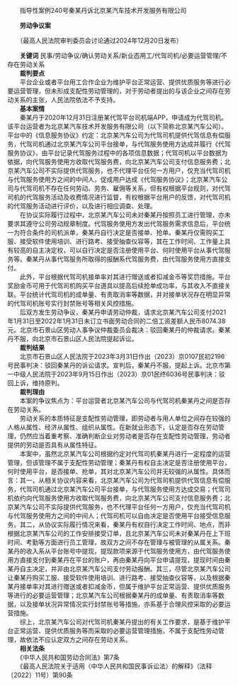 　　指导性案例240号秦某丹诉北京某汽车技术开发服务有限公司

　　**劳动争议案**

　　（最高人民法院审判委员会讨论通过2024年12月20日发布）

　　**关键词** 民事/劳动争议/确认劳动关系/新业态用工/代驾司机/必要运营管理/不存在劳动关系  
　　**裁判要点**  
　　平台企业或者平台用工合作企业为维护平台正常运营、提供优质服务等进行必要运营管理，但未形成支配性劳动管理的，对于劳动者提出的与该企业之间存在劳动关系的主张，人民法院依法不予支持。  
　　**基本案情**  
　　秦某丹于2020年12月31日注册某代驾平台司机端APP，申请成为代驾司机。该平台运营者为北京某汽车技术开发服务有限公司（以下简称北京某汽车公司）。平台中的《信息服务协议》约定：北京某汽车公司为代驾司机提供代驾信息有偿服务，代驾司机通过北京某汽车公司平台接单，与代驾服务使用方达成并履行《代驾服务协议》，由平台记录代驾服务过程中的各项信息数据；代驾司机以平台数据为依据，向代驾服务使用方收取代驾服务费，向北京某汽车公司支付信息服务费；北京某汽车公司不实际提供代驾服务，也不代理平台任何一方用户，仅充当代驾司机与代驾服务使用方之间的中间人，促成用户达成《代驾服务协议》；北京某汽车公司与代驾司机不存在任何劳动、劳务、雇佣等关系，但有权根据平台规则，对代驾司机的代驾服务活动及收费情况进行监督，有权根据平台用户的反馈，对代驾司机的代驾服务活动进行评价，以及进行相应调查、处理。  
　　在协议实际履行过程中，北京某汽车公司未对秦某丹按照员工进行管理，亦未要求其遵守公司劳动规章制度。代驾服务使用方发出代驾服务需求信息后，平台统一为符合条件的司机派单，秦某丹自行决定是否接单、抢单。秦某丹仅需购买工服、接受软件使用培训、进行路考、接受抽查仪容等，其在工作时间、工作量上具有较高的自主决定权，可以自行决定是否注册使用平台、何时使用平台从事代驾服务等。秦某丹从事代驾服务所取得的报酬系代驾服务费，由代驾服务使用方直接支付。  
　　此外，平台根据代驾司机接单率对其进行赠送或者扣减金币等奖罚措施。平台奖励金币可用于代驾司机购买平台道具以提高后续抢单成功率，与其收入不直接关联。平台统计代驾司机的成单量、有责取消率等数据，并对接单状况存在明显异常的代驾司机账号实行封禁账号等相关风控措施。  
　　后双方发生劳动争议，秦某丹申请劳动仲裁，请求北京某汽车公司支付2021年1月31日至2022年1月31日未订立书面劳动合同的二倍工资差额人民币8074.38元。北京市石景山区劳动人事争议仲裁委员会裁决：驳回秦某丹的仲裁请求。秦某丹不服，向北京市石景山区人民法院提起诉讼。  
　　**裁判结果**  
　　北京市石景山区人民法院于2023年3月31日作出（2023）京0107民初2196号民事判决：驳回秦某丹的诉讼请求。宣判后，秦某丹不服，提起上诉。北京市第一中级人民法院于2023年9月15日作出（2023）京01民终6036号民事判决：驳回上诉，维持原判。  
　　**裁判理由**  
　　本案的争议焦点为：平台运营者北京某汽车公司与代驾司机秦某丹之间是否存在劳动关系。  
　　劳动关系的本质特征是支配性劳动管理，即劳动者与用人单位之间存在较强的人格从属性、经济从属性、组织从属性。在新就业形态下，认定是否存在劳动管理，仍然应当着重考察、准确判断企业对劳动者是否存在支配性劳动管理，劳动者提供的劳动是否具有从属性特征。  
　　本案中，虽然北京某汽车公司根据约定对代驾司机秦某丹进行一定程度的运营管理，但该管理不属于支配性劳动管理；秦某丹有权自主决定是否注册使用平台，何时使用平台，是否接单、抢单，其对北京某汽车公司并无较强的从属性。具体而言：其一，从相关协议内容来看，北京某汽车公司为代驾司机提供代驾信息有偿服务，代驾司机通过北京某汽车公司平台接单，与代驾服务使用方达成交易；代驾司机依约向代驾服务使用方收取代驾服务费，向北京某汽车公司支付信息服务费；北京某汽车公司不实际提供代驾服务，也不代理平台任何一方用户，仅充当代驾司机与代驾服务使用方之间的中间人；代驾司机可以自由决定是否使用平台接受信息服务。其二，从协议实际履行情况来看，秦某丹有权自行决定工作时间、地点，而非根据北京某汽车公司的工作安排接受订单，且北京某汽车公司未对秦某丹在上下班时间、考勤等方面进行员工管理，故双方之间不存在管理与被管理的从属关系。秦某丹的收入系从平台账号中提现，提现款项来源于代驾服务使用方，由代驾服务使用方直接支付到秦某丹在平台的账户，再由秦某丹向平台申请提现，提现时间由秦某丹自主决定，并非由北京某汽车公司支付劳动报酬。其三，尽管北京某汽车公司让秦某丹购买工服、接受软件使用培训、进行路考、接受抽查仪容等，以及根据秦某丹接单率对其进行赠送或者扣减金币，但属于维护平台正常运营、提供优质服务等进行的必要运营管理；北京某汽车公司根据秦某丹的成单量、有责取消率等数据，以及接单状况异常情况实行封禁账号等措施，亦系基于合理风控采取的必要运营措施。  
　　综上，北京某汽车公司对代驾司机秦某丹提出的有关工作要求，是基于维护平台正常运营、提供优质服务等而采取的必要运营管理措施，不属于支配性劳动管理，故依法不应认定双方之间存在劳动关系。  
　　**相关法条**  
　　《中华人民共和国劳动合同法》第7条  
　　《最高人民法院关于适用〈中华人民共和国民事诉讼法〉的解释》（法释〔2022〕11号）第90条